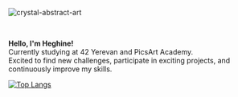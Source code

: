 ![crystal-abstract-art](https://github.com/hheghine/hheghine/assets/119530584/e5f5efa8-2fa8-45ca-921a-978ac3bda419)

<br>

**Hello, I'm Heghine!**
<br>
Currently studying at 42 Yerevan and PicsArt Academy.<br>
Excited to find new challenges, participate in exciting projects, and continuously improve my skills.<br>

[![Top Langs](https://github-readme-stats.vercel.app/api/top-langs/?username=hheghine&layout=donut&hide=Makefile,Roff,Perl,TeX,GLSL,CMake,HTML,Batchfile,M4,Zig,Lua&size_weight=0.5&count_weight=0.5&theme=cobalt)](https://github.com/anuraghazra/github-readme-stats)

